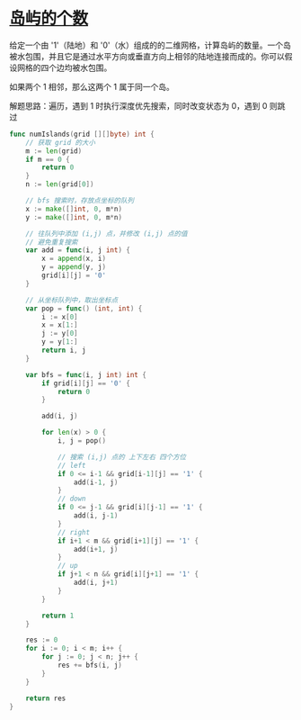 # [岛屿的个数](https://leetcode-cn.com/problems/number-of-islands)

给定一个由 '1'（陆地）和 '0'（水）组成的的二维网格，计算岛屿的数量。一个岛被水包围，并且它是通过水平方向或垂直方向上相邻的陆地连接而成的。你可以假设网格的四个边均被水包围。

如果两个 1 相邻，那么这两个 1 属于同一个岛。

解题思路：遍历，遇到 1 时执行深度优先搜索，同时改变状态为 0，遇到 0 则跳过

```go
func numIslands(grid [][]byte) int {
    // 获取 grid 的大小
	m := len(grid)
	if m == 0 {
		return 0
	}
	n := len(grid[0])

	// bfs 搜索时，存放点坐标的队列
	x := make([]int, 0, m*n)
	y := make([]int, 0, m*n)

	// 往队列中添加 (i,j) 点，并修改 (i,j) 点的值
	// 避免重复搜索
	var add = func(i, j int) {
		x = append(x, i)
		y = append(y, j)
		grid[i][j] = '0'
	}

	// 从坐标队列中，取出坐标点
	var pop = func() (int, int) {
		i := x[0]
		x = x[1:]
		j := y[0]
		y = y[1:]
		return i, j
	}

	var bfs = func(i, j int) int {
		if grid[i][j] == '0' {
			return 0
		}

		add(i, j)

		for len(x) > 0 {
			i, j = pop()

			// 搜索 (i,j) 点的 上下左右 四个方位
			// left
			if 0 <= i-1 && grid[i-1][j] == '1' {
				add(i-1, j)
			}
			// down
			if 0 <= j-1 && grid[i][j-1] == '1' {
				add(i, j-1)
			}
			// right
			if i+1 < m && grid[i+1][j] == '1' {
				add(i+1, j)
			}
			// up
			if j+1 < n && grid[i][j+1] == '1' {
				add(i, j+1)
			}
		}

		return 1
	}

	res := 0
	for i := 0; i < m; i++ {
		for j := 0; j < n; j++ {
			res += bfs(i, j)
		}
	}

	return res
}
```
